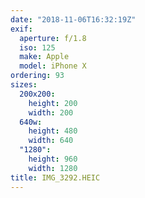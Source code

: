 ```yaml
---
date: "2018-11-06T16:32:19Z"
exif:
  aperture: f/1.8
  iso: 125
  make: Apple
  model: iPhone X
ordering: 93
sizes:
  200x200:
    height: 200
    width: 200
  640w:
    height: 480
    width: 640
  "1280":
    height: 960
    width: 1280
title: IMG_3292.HEIC
---
```

